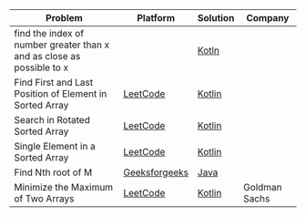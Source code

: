 | Problem                                                               | Platform                                                                                          | Solution                                           | Company       |
| --------------------------------------------------------------------- | ------------------------------------------------------------------------------------------------- | -------------------------------------------------- | ------------- |
| find the index of number greater than x and as close as possible to x |                                                                                                   | [Kotln](../coding-patterns/binary-search/prob1.kt) |               |
| Find First and Last Position of Element in Sorted Array               | [LeetCode](https://leetcode.com/problemsfind-first-and-last-position-of-element-in-sorted-array/) | [Kotlin](../leetcode/34.kt)                        |               |
| Search in Rotated Sorted Array                                        | [LeetCode](https://leetcode.com/problems/search-in-rotated-sorted-array/)                         | [Kotlin](../leetcode/33.kt)                        |               |
| Single Element in a Sorted Array                                      | [LeetCode](https://leetcode.com/problems/single-element-in-a-sorted-array/)                       | [Kotlin](../leetcode/540.kt)                       |               |
| Find Nth root of M                                                    | [Geeksforgeeks](https://practice.geeksforgeeks.org/problems/find-nth-root-of-m5843/1)             | [Java](../geeksforgeeks/find-nth-root-of-m.java)   |               |
| Minimize the Maximum of Two Arrays                                    | [LeetCode](https://leetcode.com/problems/minimize-the-maximum-of-two-arrays/)                     | [Kotlin](../leetcode/2513.kt)                      | Goldman Sachs |